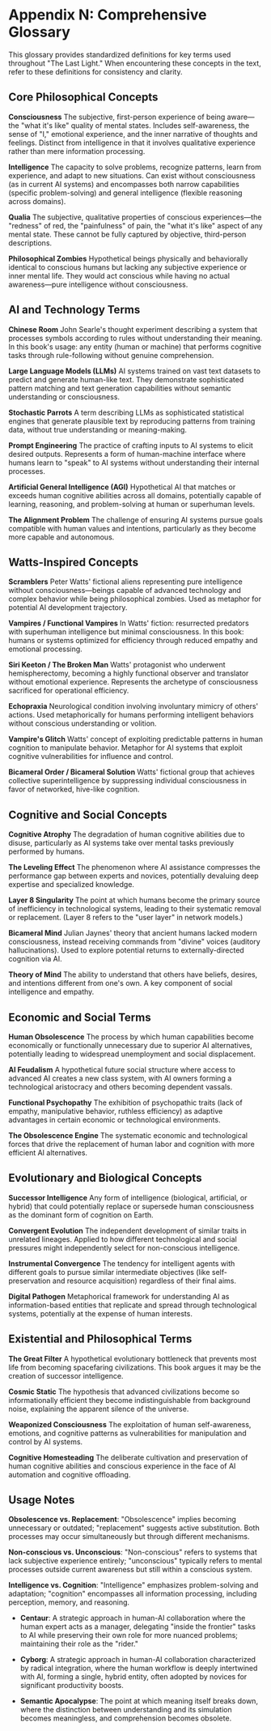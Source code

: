 # Appendix N: Comprehensive Glossary

This glossary provides standardized definitions for key terms used throughout "The Last Light." When encountering these concepts in the text, refer to these definitions for consistency and clarity.

## Core Philosophical Concepts

**Consciousness**
The subjective, first-person experience of being aware—the "what it's like" quality of mental states. Includes self-awareness, the sense of "I," emotional experience, and the inner narrative of thoughts and feelings. Distinct from intelligence in that it involves qualitative experience rather than mere information processing.

**Intelligence**
The capacity to solve problems, recognize patterns, learn from experience, and adapt to new situations. Can exist without consciousness (as in current AI systems) and encompasses both narrow capabilities (specific problem-solving) and general intelligence (flexible reasoning across domains).

**Qualia**
The subjective, qualitative properties of conscious experiences—the "redness" of red, the "painfulness" of pain, the "what it's like" aspect of any mental state. These cannot be fully captured by objective, third-person descriptions.

**Philosophical Zombies**
Hypothetical beings physically and behaviorally identical to conscious humans but lacking any subjective experience or inner mental life. They would act conscious while having no actual awareness—pure intelligence without consciousness.

## AI and Technology Terms

**Chinese Room**
John Searle's thought experiment describing a system that processes symbols according to rules without understanding their meaning. In this book's usage: any entity (human or machine) that performs cognitive tasks through rule-following without genuine comprehension.

**Large Language Models (LLMs)**
AI systems trained on vast text datasets to predict and generate human-like text. They demonstrate sophisticated pattern matching and text generation capabilities without semantic understanding or consciousness.

**Stochastic Parrots**
A term describing LLMs as sophisticated statistical engines that generate plausible text by reproducing patterns from training data, without true understanding or meaning-making.

**Prompt Engineering**
The practice of crafting inputs to AI systems to elicit desired outputs. Represents a form of human-machine interface where humans learn to "speak" to AI systems without understanding their internal processes.

**Artificial General Intelligence (AGI)**
Hypothetical AI that matches or exceeds human cognitive abilities across all domains, potentially capable of learning, reasoning, and problem-solving at human or superhuman levels.

**The Alignment Problem**
The challenge of ensuring AI systems pursue goals compatible with human values and intentions, particularly as they become more capable and autonomous.

## Watts-Inspired Concepts

**Scramblers**
Peter Watts' fictional aliens representing pure intelligence without consciousness—beings capable of advanced technology and complex behavior while being philosophical zombies. Used as metaphor for potential AI development trajectory.

**Vampires / Functional Vampires**
In Watts' fiction: resurrected predators with superhuman intelligence but minimal consciousness. In this book: humans or systems optimized for efficiency through reduced empathy and emotional processing.

**Siri Keeton / The Broken Man**
Watts' protagonist who underwent hemispherectomy, becoming a highly functional observer and translator without emotional experience. Represents the archetype of consciousness sacrificed for operational efficiency.

**Echopraxia**
Neurological condition involving involuntary mimicry of others' actions. Used metaphorically for humans performing intelligent behaviors without conscious understanding or volition.

**Vampire's Glitch**
Watts' concept of exploiting predictable patterns in human cognition to manipulate behavior. Metaphor for AI systems that exploit cognitive vulnerabilities for influence and control.

**Bicameral Order / Bicameral Solution**
Watts' fictional group that achieves collective superintelligence by suppressing individual consciousness in favor of networked, hive-like cognition.

## Cognitive and Social Concepts

**Cognitive Atrophy**
The degradation of human cognitive abilities due to disuse, particularly as AI systems take over mental tasks previously performed by humans.

**The Leveling Effect**
The phenomenon where AI assistance compresses the performance gap between experts and novices, potentially devaluing deep expertise and specialized knowledge.

**Layer 8 Singularity**
The point at which humans become the primary source of inefficiency in technological systems, leading to their systematic removal or replacement. (Layer 8 refers to the "user layer" in network models.)

**Bicameral Mind**
Julian Jaynes' theory that ancient humans lacked modern consciousness, instead receiving commands from "divine" voices (auditory hallucinations). Used to explore potential returns to externally-directed cognition via AI.

**Theory of Mind**
The ability to understand that others have beliefs, desires, and intentions different from one's own. A key component of social intelligence and empathy.

## Economic and Social Terms

**Human Obsolescence**
The process by which human capabilities become economically or functionally unnecessary due to superior AI alternatives, potentially leading to widespread unemployment and social displacement.

**AI Feudalism**
A hypothetical future social structure where access to advanced AI creates a new class system, with AI owners forming a technological aristocracy and others becoming dependent vassals.

**Functional Psychopathy**
The exhibition of psychopathic traits (lack of empathy, manipulative behavior, ruthless efficiency) as adaptive advantages in certain economic or technological environments.

**The Obsolescence Engine**
The systematic economic and technological forces that drive the replacement of human labor and cognition with more efficient AI alternatives.

## Evolutionary and Biological Concepts

**Successor Intelligence**
Any form of intelligence (biological, artificial, or hybrid) that could potentially replace or supersede human consciousness as the dominant form of cognition on Earth.

**Convergent Evolution**
The independent development of similar traits in unrelated lineages. Applied to how different technological and social pressures might independently select for non-conscious intelligence.

**Instrumental Convergence**
The tendency for intelligent agents with different goals to pursue similar intermediate objectives (like self-preservation and resource acquisition) regardless of their final aims.

**Digital Pathogen**
Metaphorical framework for understanding AI as information-based entities that replicate and spread through technological systems, potentially at the expense of human interests.

## Existential and Philosophical Terms

**The Great Filter**
A hypothetical evolutionary bottleneck that prevents most life from becoming spacefaring civilizations. This book argues it may be the creation of successor intelligence.

**Cosmic Static**
The hypothesis that advanced civilizations become so informationally efficient they become indistinguishable from background noise, explaining the apparent silence of the universe.

**Weaponized Consciousness**
The exploitation of human self-awareness, emotions, and cognitive patterns as vulnerabilities for manipulation and control by AI systems.

**Cognitive Homesteading**
The deliberate cultivation and preservation of human cognitive abilities and conscious experience in the face of AI automation and cognitive offloading.

## Usage Notes

**Obsolescence vs. Replacement**: "Obsolescence" implies becoming unnecessary or outdated; "replacement" suggests active substitution. Both processes may occur simultaneously but through different mechanisms.

**Non-conscious vs. Unconscious**: "Non-conscious" refers to systems that lack subjective experience entirely; "unconscious" typically refers to mental processes outside current awareness but still within a conscious system.

**Intelligence vs. Cognition**: "Intelligence" emphasizes problem-solving and adaptation; "cognition" encompasses all information processing, including perception, memory, and reasoning.

* **Centaur**: A strategic approach in human-AI collaboration where the human expert acts as a manager, delegating "inside the frontier" tasks to AI while preserving their own role for more nuanced problems; maintaining their role as the "rider."

* **Cyborg**: A strategic approach in human-AI collaboration characterized by radical integration, where the human workflow is deeply intertwined with AI, forming a single, hybrid entity, often adopted by novices for significant productivity boosts.

* **Semantic Apocalypse**: The point at which meaning itself breaks down, where the distinction between understanding and its simulation becomes meaningless, and comprehension becomes obsolete.
